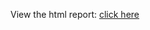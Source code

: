 View the html report: [click here](http://htmlpreview.github.io/?https://github.com/ValerieMauduit/Machine-Learning-Coursera/blob/master/VMauduit2.html)
